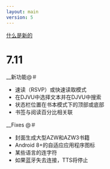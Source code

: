 ```yaml
---
layout: main
version: 5
---
```

[什么是新的](/wiki/what-is-new/zh)

# 7.11

__新功能@＃

* 速读（RSVP）或快速读取模式
* 在DJVU中选择文本并在DJVU中搜索
* 状态栏位置在书本模式下的顶部或底部
* 书签与阅读百分比相关联

__Fixes @＃

* 封面生成大型AZW和AZW3书籍
* Android 8+的自适应应用程序图标
* 某些语言的连字符
* 如果蓝牙失去连接，TTS将停止


    

